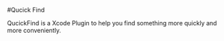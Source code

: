 #Qucick Find

QucickFind is a Xcode Plugin to help you find something more quickly and more conveniently.

